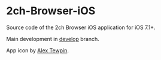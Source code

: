# 2ch-Browser-iOS

Source code of the 2ch Browser iOS application for iOS 7.1+.

Main development in [develop](https://github.com/8ofproject/2ch-Browser-iOS/tree/develop) branch.

App icon by [Alex Tewpin](https://github.com/alextewpin).
